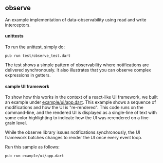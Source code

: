 ## observe

An example implementation of data-observability using read and write
interceptors.

#### unittests

To run the unittest, simply do:
```
pub run test/observe_test.dart
```

The test shows a simple pattern of observability where notifications are
delivered synchronously. It also illustrates that you can observe complex
expressions in getters.

#### sample UI framework

To show how this works in the context of a react-like UI framework, we built an
example under [example/ui/app.dart][]. This example shows a sequence of
modifications and how the UI is "re-rendered". This code runs on the
command-line, and the rendered UI is displayed as a single-line of text with
some color highlighting to indicate how the UI was rerendered on a fine-grain
level.

While the observe library issues notifications synchronously, the UI framework
batches changes to render the UI once every event loop.

Run this sample as follows:
```
pub run example/ui/app.dart
```

[example/ui/app.dart]: example/ui/app.dart
